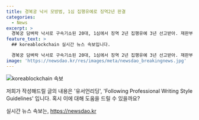 ```yaml
---
title: 경복궁 낙서 모방범, 1심 집행유예로 징역2년 판결
categories:
  - News
excerpt: >
  경복궁 담벼락 낙서로 구속기소된 20대, 1심에서 징역 2년 집행유예 3년 선고받아. 재판부는 문화유산 훼손자는 엄벌 밝히고, 피고인의 성실한 복구와 심각성 인지해 벌금형과 유예선고 결정. 요약문 안내 : 20대가 경복궁 담벼락에 낙서해 구속기소됐고, 1심에서 징역형 집행유예를 받았다. 재판부는 문화유산 훼손자를 엄벌하고, 피고인의 성실한 복구와 범행의 심각성을 고려해 벌금형과 유예선고를 결정했다.
feature_text: >
  ## koreablockchain 실시간 뉴스 속보입니다.

  경복궁 담벼락 낙서로 구속기소된 20대, 1심에서 징역 2년 집행유예 3년 선고받아. 재판부는 문화유산 훼손자는 엄벌 밝히고, 피고인의 성실한 복구와 심각성 인지해 벌금형과 유예선고 결정. 요약문 안내 : 20대가 경복궁 담벼락에 낙서해 구속기소됐고, 1심에서 징역형 집행유예를 받았다. 재판부는 문화유산 훼손자를 엄벌하고, 피고인의 성실한 복구와 범행의 심각성을 고려해 벌금형과 유예선고를 결정했다.
image: 'https://newsdao.kr/res/images/meta/newsdao_breakingnews.jpg'
---
```


<p><img src="https://newsdao.kr/res/images/meta/newsdao_breakingnews.jpg" alt="koreablockchain 속보" /></p>

<p>저희가 작성해드릴 글의 내용은 '유서언리딩', 'Following Professional Writing Style Guidelines' 입니다. 혹시 이에 대해 도움을 드릴 수 있을까요?</p>
실시간 뉴스 속보는, <a href="https://newsdao.kr" rel="dofollow">https://newsdao.kr</a>


